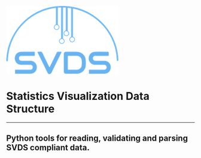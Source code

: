 ![alt text](https://github.com/agahkarakuzu/svds/blob/master/svds2.png?raw=true)
# Statistics Visualization Data Structure
***
## Python tools for reading, validating and parsing SVDS compliant data.
